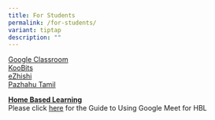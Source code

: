 ```yaml
---
title: For Students
permalink: /for-students/
variant: tiptap
description: ""
---
```

<p><a href="https://edu.google.com/intl/ALL_sg/workspace-for-education/classroom/" rel="noopener nofollow" target="_blank">Google Classroom</a>
<br><a href="https://member.koobits.com/?utm_source=web_nav&amp;utm_medium=btn&amp;utm_campaign=header&amp;utm_content=login" rel="noopener nofollow" target="_blank">KooBits</a>
<br><a href="https://www.ezhishi.net/Contents/" rel="noopener nofollow" target="_blank">eZhishi</a>
<br><a href="https://pazhahutamil.com/login/index.php" rel="noopener nofollow" target="_blank">Pazhahu Tamil</a>
</p>
<p></p>
<p><strong><u>Home Based Learning</u></strong>
<br>Please click&nbsp;<a href="/files/Students Guide to Using Google Meet for HBL.pdf" rel="noopener noreferrer nofollow" target="_blank">here</a> for
the Guide to Using Google Meet for HBL</p>